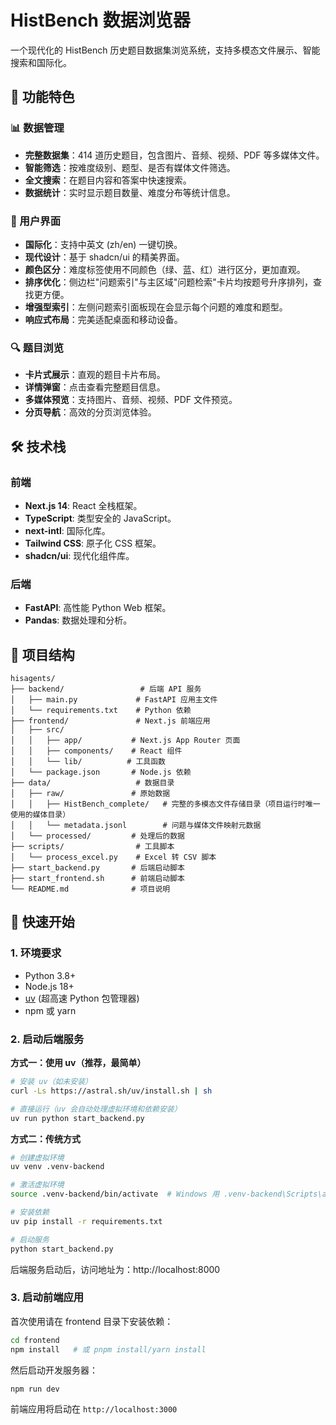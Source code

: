 # HistBench 数据浏览器

一个现代化的 HistBench 历史题目数据集浏览系统，支持多模态文件展示、智能搜索和国际化。

## 🌟 功能特色

### 📊 数据管理
- **完整数据集**：414 道历史题目，包含图片、音频、视频、PDF 等多媒体文件。
- **智能筛选**：按难度级别、题型、是否有媒体文件筛选。
- **全文搜索**：在题目内容和答案中快速搜索。
- **数据统计**：实时显示题目数量、难度分布等统计信息。

### 🎨 用户界面
- **国际化**：支持中英文 (zh/en) 一键切换。
- **现代设计**：基于 shadcn/ui 的精美界面。
- **颜色区分**：难度标签使用不同颜色（绿、蓝、红）进行区分，更加直观。
- **排序优化**：侧边栏"问题索引"与主区域"问题检索"卡片均按题号升序排列，查找更方便。
- **增强型索引**：左侧问题索引面板现在会显示每个问题的难度和题型。
- **响应式布局**：完美适配桌面和移动设备。

### 🔍 题目浏览
- **卡片式展示**：直观的题目卡片布局。
- **详情弹窗**：点击查看完整题目信息。
- **多媒体预览**：支持图片、音频、视频、PDF 文件预览。
- **分页导航**：高效的分页浏览体验。

## 🛠️ 技术栈

### 前端
- **Next.js 14**: React 全栈框架。
- **TypeScript**: 类型安全的 JavaScript。
- **next-intl**: 国际化库。
- **Tailwind CSS**: 原子化 CSS 框架。
- **shadcn/ui**: 现代化组件库。

### 后端
- **FastAPI**: 高性能 Python Web 框架。
- **Pandas**: 数据处理和分析。

## 📁 项目结构

```
hisagents/
├── backend/                 # 后端 API 服务
│   ├── main.py             # FastAPI 应用主文件
│   └── requirements.txt    # Python 依赖
├── frontend/               # Next.js 前端应用
│   ├── src/
│   │   ├── app/           # Next.js App Router 页面
│   │   ├── components/    # React 组件
│   │   └── lib/          # 工具函数
│   └── package.json       # Node.js 依赖
├── data/                   # 数据目录
│   ├── raw/               # 原始数据
│   │   ├── HistBench_complete/   # 完整的多模态文件存储目录（项目运行时唯一使用的媒体目录）
│   │   └── metadata.jsonl        # 问题与媒体文件映射元数据
│   └── processed/         # 处理后的数据
├── scripts/                # 工具脚本
│   └── process_excel.py    # Excel 转 CSV 脚本
├── start_backend.py       # 后端启动脚本
├── start_frontend.sh      # 前端启动脚本
└── README.md              # 项目说明
```

## 🚀 快速开始

### 1. 环境要求
- Python 3.8+
- Node.js 18+
- [uv](https://github.com/astral-sh/uv) (超高速 Python 包管理器)
- npm 或 yarn

### 2. 启动后端服务

**方式一：使用 uv（推荐，最简单）**
```bash
# 安装 uv（如未安装）
curl -Ls https://astral.sh/uv/install.sh | sh

# 直接运行（uv 会自动处理虚拟环境和依赖安装）
uv run python start_backend.py
```
**方式二：传统方式**  
```bash
# 创建虚拟环境
uv venv .venv-backend  

# 激活虚拟环境  
source .venv-backend/bin/activate  # Windows 用 .venv-backend\Scripts\activate  

# 安装依赖
uv pip install -r requirements.txt  

# 启动服务
python start_backend.py
```
后端服务启动后，访问地址为：http://localhost:8000

### 3. 启动前端应用

首次使用请在 frontend 目录下安装依赖：
```bash
cd frontend
npm install   # 或 pnpm install/yarn install
```

然后启动开发服务器：
```bash
npm run dev
```
前端应用将启动在 `http://localhost:3000`